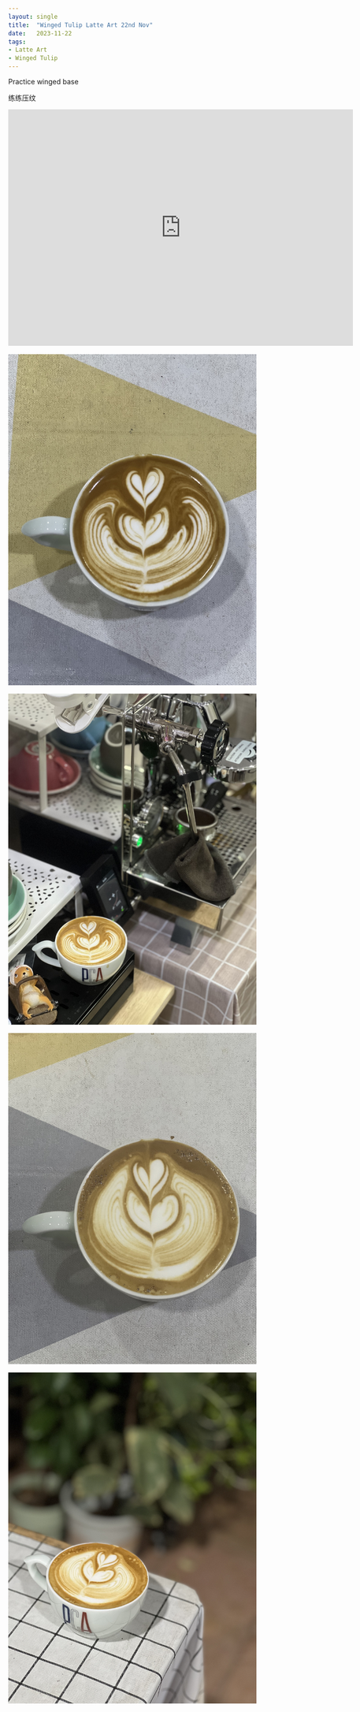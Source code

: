 ```yaml
---
layout: single
title:  "Winged Tulip Latte Art 22nd Nov"
date:   2023-11-22
tags:
- Latte Art
- Winged Tulip
---
```



Practice winged base

练练压纹



<div class="embed-container">
  <iframe
      src="https://www.youtube.com/embed/CplYEctpVmY"
      width="700"
      height="480"
      frameborder="0"
      allowfullscreen="true">
  </iframe>
</div>



![](/assets/img/2023/11/22/IMG_0282.jpg)

![](/assets/img/2023/11/22/IMG_0283.jpg)

![](/assets/img/2023/11/22/IMG_0307.jpg)

![](/assets/img/2023/11/22/IMG_0310.jpg)



